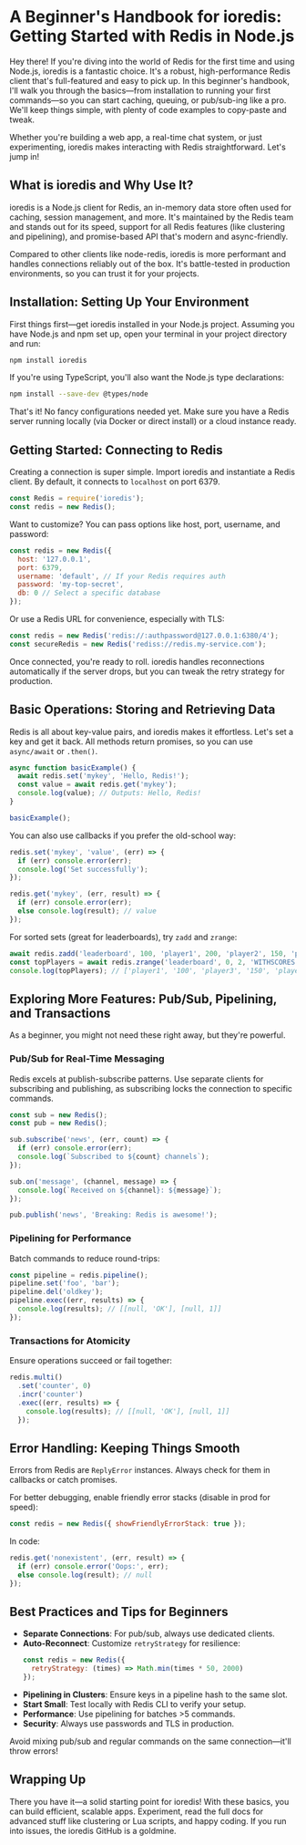 # A Beginner's Handbook for ioredis: Getting Started with Redis in Node.js

Hey there! If you're diving into the world of Redis for the first time and using Node.js, ioredis is a fantastic choice. It's a robust, high-performance Redis client that's full-featured and easy to pick up. In this beginner's handbook, I'll walk you through the basics—from installation to running your first commands—so you can start caching, queuing, or pub/sub-ing like a pro. We'll keep things simple, with plenty of code examples to copy-paste and tweak.

Whether you're building a web app, a real-time chat system, or just experimenting, ioredis makes interacting with Redis straightforward. Let's jump in!

## What is ioredis and Why Use It?
ioredis is a Node.js client for Redis, an in-memory data store often used for caching, session management, and more. It's maintained by the Redis team and stands out for its speed, support for all Redis features (like clustering and pipelining), and promise-based API that's modern and async-friendly.

Compared to other clients like node-redis, ioredis is more performant and handles connections reliably out of the box. It's battle-tested in production environments, so you can trust it for your projects.

## Installation: Setting Up Your Environment
First things first—get ioredis installed in your Node.js project. Assuming you have Node.js and npm set up, open your terminal in your project directory and run:

```bash
npm install ioredis
```

If you're using TypeScript, you'll also want the Node.js type declarations:

```bash
npm install --save-dev @types/node
```

That's it! No fancy configurations needed yet. Make sure you have a Redis server running locally (via Docker or direct install) or a cloud instance ready.

## Getting Started: Connecting to Redis
Creating a connection is super simple. Import ioredis and instantiate a Redis client. By default, it connects to `localhost` on port 6379.

```javascript
const Redis = require('ioredis');
const redis = new Redis();
```

Want to customize? You can pass options like host, port, username, and password:

```javascript
const redis = new Redis({
  host: '127.0.0.1',
  port: 6379,
  username: 'default', // If your Redis requires auth
  password: 'my-top-secret',
  db: 0 // Select a specific database
});
```

Or use a Redis URL for convenience, especially with TLS:

```javascript
const redis = new Redis('redis://:authpassword@127.0.0.1:6380/4');
const secureRedis = new Redis('rediss://redis.my-service.com');
```

Once connected, you're ready to roll. ioredis handles reconnections automatically if the server drops, but you can tweak the retry strategy for production.

## Basic Operations: Storing and Retrieving Data
Redis is all about key-value pairs, and ioredis makes it effortless. Let's set a key and get it back. All methods return promises, so you can use `async/await` or `.then()`.

```javascript
async function basicExample() {
  await redis.set('mykey', 'Hello, Redis!');
  const value = await redis.get('mykey');
  console.log(value); // Outputs: Hello, Redis!
}

basicExample();
```

You can also use callbacks if you prefer the old-school way:

```javascript
redis.set('mykey', 'value', (err) => {
  if (err) console.error(err);
  console.log('Set successfully');
});

redis.get('mykey', (err, result) => {
  if (err) console.error(err);
  else console.log(result); // value
});
```

For sorted sets (great for leaderboards), try `zadd` and `zrange`:

```javascript
await redis.zadd('leaderboard', 100, 'player1', 200, 'player2', 150, 'player3');
const topPlayers = await redis.zrange('leaderboard', 0, 2, 'WITHSCORES');
console.log(topPlayers); // ['player1', '100', 'player3', '150', 'player2', '200']
```


## Exploring More Features: Pub/Sub, Pipelining, and Transactions
As a beginner, you might not need these right away, but they're powerful.

### Pub/Sub for Real-Time Messaging
Redis excels at publish-subscribe patterns. Use separate clients for subscribing and publishing, as subscribing locks the connection to specific commands.

```javascript
const sub = new Redis();
const pub = new Redis();

sub.subscribe('news', (err, count) => {
  if (err) console.error(err);
  console.log(`Subscribed to ${count} channels`);
});

sub.on('message', (channel, message) => {
  console.log(`Received on ${channel}: ${message}`);
});

pub.publish('news', 'Breaking: Redis is awesome!');
```

### Pipelining for Performance
Batch commands to reduce round-trips:

```javascript
const pipeline = redis.pipeline();
pipeline.set('foo', 'bar');
pipeline.del('oldkey');
pipeline.exec((err, results) => {
  console.log(results); // [[null, 'OK'], [null, 1]]
});
```

### Transactions for Atomicity
Ensure operations succeed or fail together:

```javascript
redis.multi()
  .set('counter', 0)
  .incr('counter')
  .exec((err, results) => {
    console.log(results); // [[null, 'OK'], [null, 1]]
  });
```

## Error Handling: Keeping Things Smooth
Errors from Redis are `ReplyError` instances. Always check for them in callbacks or catch promises.

For better debugging, enable friendly error stacks (disable in prod for speed):

```javascript
const redis = new Redis({ showFriendlyErrorStack: true });
```

In code:

```javascript
redis.get('nonexistent', (err, result) => {
  if (err) console.error('Oops:', err);
  else console.log(result); // null
});
```

## Best Practices and Tips for Beginners
- **Separate Connections**: For pub/sub, always use dedicated clients.
- **Auto-Reconnect**: Customize `retryStrategy` for resilience:
  ```javascript
  const redis = new Redis({
    retryStrategy: (times) => Math.min(times * 50, 2000)
  });
  ```
- **Pipelining in Clusters**: Ensure keys in a pipeline hash to the same slot.
- **Start Small**: Test locally with Redis CLI to verify your setup.
- **Performance**: Use pipelining for batches >5 commands.
- **Security**: Always use passwords and TLS in production.

Avoid mixing pub/sub and regular commands on the same connection—it'll throw errors!

## Wrapping Up
There you have it—a solid starting point for ioredis! With these basics, you can build efficient, scalable apps. Experiment, read the full docs for advanced stuff like clustering or Lua scripts, and happy coding. If you run into issues, the ioredis GitHub is a goldmine.